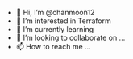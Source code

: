 - 👋 Hi, I’m @chanmoon12
- 👀 I’m interested in Terraform
- 🌱 I’m currently learning 
- 💞️ I’m looking to collaborate on ...
- 📫 How to reach me ...

<!---
chanmoon12/chanmoon12 is a ✨ special ✨ repository because its `README.md` (this file) appears on your GitHub profile.
You can click the Preview link to take a look at your changes.
--->
